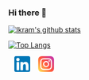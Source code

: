 ### Hi there 👋

[![Ikram's github stats](https://github-readme-stats.vercel.app/api?username=stygianlgdonic&show_icons=true&count_private=true&theme=onedark)](https://github.com/anuraghazra/github-readme-stats)

[![Top Langs](https://github-readme-stats.vercel.app/api/top-langs/?username=stygianlgdonic&layout=compact&theme=onedark&hide=html,php)](https://github.com/anuraghazra/github-readme-stats)

&nbsp;&nbsp; [![LinkedIn](https://raw.githubusercontent.com/stygianlgdonic/stygianlgdonic/master/linkedin-icon.png)](https://www.linkedin.com/in/stygianlgdonic/) &nbsp;&nbsp; [![Instagram](https://raw.githubusercontent.com/stygianlgdonic/stygianlgdonic/master/instagram-icon.png)](https://www.instagram.com/stygianlgdonic/)
